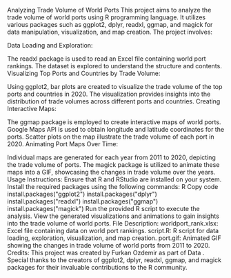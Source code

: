 Analyzing Trade Volume of World Ports
This project aims to analyze the trade volume of world ports using R programming language. It utilizes various packages such as ggplot2, dplyr, readxl, ggmap, and magick for data manipulation, visualization, and map creation. The project involves:

Data Loading and Exploration:

The readxl package is used to read an Excel file containing world port rankings.
The dataset is explored to understand the structure and contents.
Visualizing Top Ports and Countries by Trade Volume:

Using ggplot2, bar plots are created to visualize the trade volume of the top ports and countries in 2020.
The visualization provides insights into the distribution of trade volumes across different ports and countries.
Creating Interactive Maps:

The ggmap package is employed to create interactive maps of world ports.
Google Maps API is used to obtain longitude and latitude coordinates for the ports.
Scatter plots on the map illustrate the trade volume of each port in 2020.
Animating Port Maps Over Time:

Individual maps are generated for each year from 2011 to 2020, depicting the trade volume of ports.
The magick package is utilized to animate these maps into a GIF, showcasing the changes in trade volume over the years.
Usage Instructions:
Ensure that R and RStudio are installed on your system.
Install the required packages using the following commands:
R
Copy code
install.packages("ggplot2")
install.packages("dplyr")
install.packages("readxl")
install.packages("ggmap")
install.packages("magick")
Run the provided R script to execute the analysis.
View the generated visualizations and animations to gain insights into the trade volume of world ports.
File Description:
worldport_rank.xlsx: Excel file containing data on world port rankings.
script.R: R script for data loading, exploration, visualization, and map creation.
port.gif: Animated GIF showing the changes in trade volume of world ports from 2011 to 2020.
Credits:
This project was created by Furkan Ozdemir as part of Data . Special thanks to the creators of ggplot2, dplyr, readxl, ggmap, and magick packages for their invaluable contributions to the R community.

